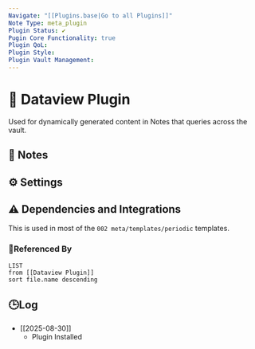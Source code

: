 ```yaml
---
Navigate: "[[Plugins.base|Go to all Plugins]]"
Note Type: meta_plugin
Plugin Status: ✔️
Pugin Core Functionality: true
Plugin QoL:
Plugin Style:
Plugin Vault Management:
---
```

# 🔌 Dataview Plugin

Used for dynamically generated content in Notes that queries across the vault.

## 📝 Notes

## ⚙️ Settings

## ⚠️ Dependencies and Integrations

This is used in most of the `002 meta/templates/periodic` templates.

### 🔗Referenced By

```dataview
LIST
from [[Dataview Plugin]]
sort file.name descending
```

## 🕒Log

- [[2025-08-30]]
	- Plugin Installed
